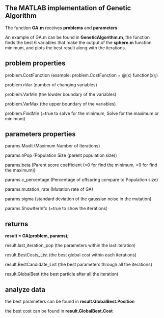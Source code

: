 ## The MATLAB implementation of Genetic Algorithm

The function **GA.m** receives **problems** and **parameters**

An example of GA.m can be found in **GeneticAlgorithm.m**, the function finds the best 6 variables that make the output of the **sphere.m** function minimum, and plots the best result along with the iterations.

## **problem properties**

  problem.CostFunction (example: problem.CostFunction = @(x) function(x);)
  
  problem.nVar (number of changing variables)
  
  problem.VarMin (the lowder boundary of the variables)
  
  problem.VarMax (the upper boundary of the variables)
  
  problem.FindMin (=true to solve for the minimum, Solve for the maximum or minimum)
  
  
## **parameters properties**

  params.MaxIt (Maximum Number of Iterations)
  
  params.nPop (Population Size (parent population size))
  
  params.beta  (Parent score coefficient (<0 for find the minimum, >0 for find the maximum))
  
  params.c_percentage (Percentage of offspring compare to Population size)
  
  params.mutation_rate (Mutation rate of GA)
  
  params.sigma (standard deviation of the gaussian noise in the mutation)
  
  params.ShowIterInfo (=true to show the iterations)
  
  
## **returns**

  **result = GA(problem, params);**
  
  result.last_iteration_pop (the parameters within the last iteration)
  
  result.BestCosts_List (the best global cost within each iterations)
  
  result.BestCandidate_List  (the best parameters through all the iterations)
  
  result.GlobalBest (the best particle after all the iteration)
  
## **analyze data**

  the best parameters can be found in **result.GlobalBest.Position**
  
  the best cost can be found in **result.GlobalBest.Cost**
  
  
